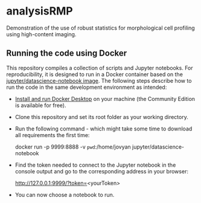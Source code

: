 # analysisRMP

Demonstration of the use of robust statistics for morphological cell profiling using high-content imaging.  

## Running the code using Docker

This repository compiles a collection of scripts and Jupyter notebooks. For reproducibility, it is designed to run in a Docker container based on the [jupyter/datascience-notebook image](https://hub.docker.com/r/jupyter/datascience-notebook). The following steps describe how to run the code in the same development environment as intended:

* [Install and run Docker Desktop](https://www.docker.com/get-started) on your machine (the Community Edition is available for free).
* Clone this repository and set its root folder as your working directory.
* Run the following command - which might take some time to download all requirements the first time:

	docker run -p 9999:8888 -v `pwd`:/home/jovyan jupyter/datascience-notebook

* Find the token needed to connect to the Jupyter notebook in the console output and go to the corresponding address in your browser:

	http://127.0.0.1:9999/?token=<yourToken&gt;

* You can now choose a notebook to run.
